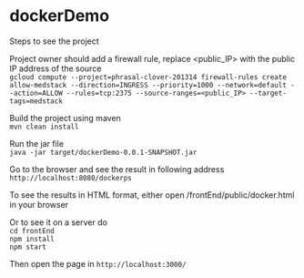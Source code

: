 # dockerDemo

Steps to see the project
  
Project owner should add a firewall rule, replace <public_IP> with the public IP address of the source  
`gcloud compute --project=phrasal-clover-201314 firewall-rules create allow-medstack --direction=INGRESS --priority=1000 --network=default --action=ALLOW --rules=tcp:2375 --source-ranges=<public_IP> --target-tags=medstack`
  
Build the project using maven  
`mvn clean install`  
  
Run the jar file  
`java -jar target/dockerDemo-0.0.1-SNAPSHOT.jar`  
  
Go to the browser and see the result in following address  
`http://localhost:8080/dockerps`
  
To see the results in HTML format, either open /frontEnd/public/docker.html in your browser
  
Or to see it on a server do  
`cd frontEnd`  
`npm install`  
`npm start`  
  
Then open the page in 
`http://localhost:3000/`
